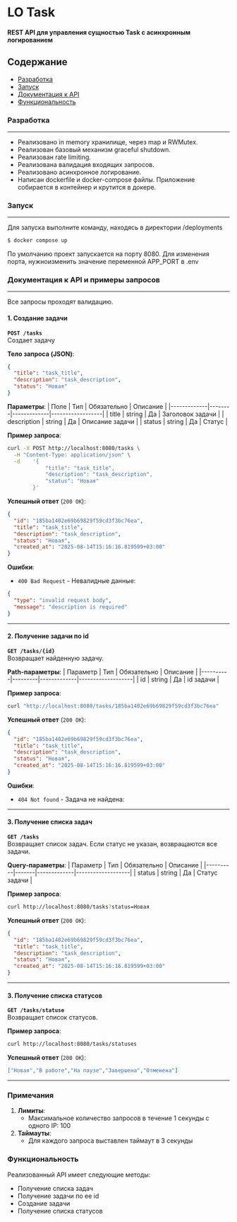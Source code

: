 # LO Task
#### REST API для управления сущностью Task с асинхронным логированием

## Содержание
- [Разработка](#разработка)
- [Запуск](#запуск)
- [Документация к API](#документация-к-api-и-примеры-запросов)
- [Функциональность](#функциональность)

### Разработка
---
- Реализовано in memory хранилище, через map и RWMutex.
- Реализован базовый механизм graceful shutdown.
- Реализован rate limiting.
- Реализована валидация входящих запросов.
- Реализовано асинхронное логирование.
- Написан dockerfile и docker-compose файлы. Приложение собирается в контейнер и крутится в докере.

### Запуск
---
Для запуска выполните команду, находясь в директории /deployments
```sh
$ docker compose up
```

По умолчанию проект запускается на порту 8080. Для изменения порта, нужноизменить значение переменной APP_PORT в .env

### Документация к API и примеры запросов
---

Все запросы проходят валидацию. 

#### 1. **Создание задачи**  
**`POST /tasks`**  
Создает задачу

**Тело запроса (JSON)**:
```json
{
  "title": "task_title",
  "description": "task_description",
  "status": "Новая"
}
```

**Параметры**:
| Поле        | Тип    | Обязательно | Описание         |
|-------------|--------|-------------|------------------|
|    title    | string | Да          | Заголовок задачи |
| description | string | Да          |  Описание задачи |
|    status   | string | Да          |      Статус      |

**Пример запроса**:
```bash
curl -X POST http://localhost:8080/tasks \
  -H "Content-Type: application/json" \
  -d    '{
            "title": "task_title",
            "description": "task_description",
            "status": "Новая"
        }'
```

**Успешный ответ** (`200 OK`):
```json
{
  "id": "185ba1402e69b69829f59cd3f3bc76ea",
  "title": "task_title",
  "description": "task_description",
  "status": "Новая",
  "created_at": "2025-08-14T15:16:16.819599+03:00"
}
```

**Ошибки**:
- `400 Bad Request` - Невалидные данные:
```json
{
  "type": "invalid request body",
  "message": "description is required"
}
```
---

#### 2. **Получение задачи по id**  
**`GET /tasks/{id}`**  
Возвращает найденную задачу.  

**Path-параметры**:
| Параметр | Тип     | Обязательно | Описание          |
|----------|---------|-------------|-------------------|
| id       | string  | Да          |  id задачи        |

**Пример запроса**:
```bash
curl "http://localhost:8080/tasks/185ba1402e69b69829f59cd3f3bc76ea"
```

**Успешный ответ** (`200 OK`):
```json
{
  "id": "185ba1402e69b69829f59cd3f3bc76ea",
  "title": "task_title",
  "description": "task_description",
  "status": "Новая",
  "created_at": "2025-08-14T15:16:16.819599+03:00"
}
```

**Ошибки**:
- `404 Not found` - Задача не найдена:
---

#### 3. **Получение списка задач**  
**`GET /tasks`**  
Возвращает список задач. Если статус не указан, возвращаются все задачи.

**Query-параметры**:
| Параметр | Тип   | Обязательно | Описание          |
|----------|-------|-------------|-------------------|
| status  | string  | Да          | Статус задачи    |

**Пример запроса**:
```bash
curl http://localhost:8080/tasks?status=Новая
```

**Успешный ответ** (`200 OK`):
```json
{
  "id": "185ba1402e69b69829f59cd3f3bc76ea",
  "title": "task_title",
  "description": "task_description",
  "status": "Новая",
  "created_at": "2025-08-14T15:16:16.819599+03:00"
}
```
---

#### 3. **Получение списка статусов**  
**`GET /tasks/statuse`**  
Возвращает список статусов.

**Пример запроса**:
```bash
curl http://localhost:8080/tasks/statuses
```

**Успешный ответ** (`200 OK`):
```json
["Новая","В работе","На паузе","Завершена","Отменена"]
```
---

### Примечания
1. **Лимиты**:  
   - Максимальное количество запросов в течение 1 секунды с одного IP: 100
2. **Таймауты**:
   - Для каждого запроса выставлен таймаут в 3 секунды

### Функциональность
Реализованный API имеет следующие методы:
- Получение списка задач
- Получение задачи по ее id
- Создание задачи
- Получение списка статусов